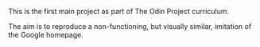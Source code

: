This is the first main project as part of The Odin Project curriculum.

The aim is to reproduce a non-functioning, but visually similar, imitation of the Google homepage.